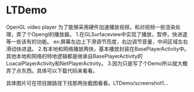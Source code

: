 # LTDemo
OpenGL  video  player
           为了能够采用硬件加速播放视频，和对视频一些渲染处理，弄了个Opengl的播放器。
   1.在GLSurfaceview中实现了播放，暂停，快进退等一些该有的功能。
        ex:屏幕左边上下滑调节亮度，右边调节音量，中间区域左右滑动快进退。
   2.有本地和网络播放两快，基本播放封装在BasePlayerActivity中。其他本地和网络的特地逻辑都是继承自BasePlayerActivity的
      LoacalPlayerActivity和NetPlayerActivity。
   3.因为只是写了个Demo所以就大概弄了点东西。具体可以下载代码来看看。
   
   具体图片可在项目跟路径下找那两张截图看看。LTDemo/screenshot1...
